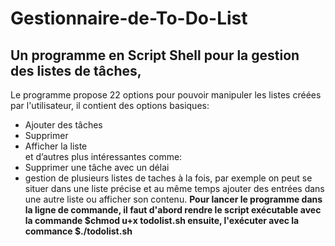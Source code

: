 # Gestionnaire-de-To-Do-List
Un programme en Script Shell pour la gestion des listes de tâches,
---
Le programme propose 22 options pour pouvoir manipuler les listes créées par l'utilisateur, il contient des options basiques:
 * Ajouter des tâches
 * Supprimer
 * Afficher la liste  
et d’autres plus intéressantes comme:
 * Supprimer une tâche avec un délai
 * gestion de plusieurs listes de taches à la fois, par exemple on peut se situer dans une liste précise et au même temps ajouter des entrées dans une autre liste ou afficher son contenu.
 __Pour lancer le programme dans la ligne de commande, il faut d'abord rendre le script exécutable avec la commande $chmod u+x todolist.sh
   ensuite, l'exécuter avec la commance $./todolist.sh__
